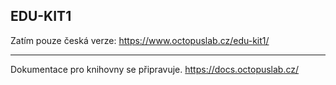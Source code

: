## EDU-KIT1

Zatím pouze česká verze:
https://www.octopuslab.cz/edu-kit1/

---

Dokumentace pro knihovny se připravuje.
https://docs.octopuslab.cz/
